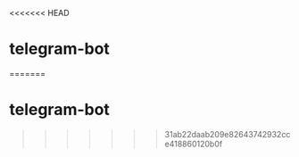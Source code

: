 <<<<<<< HEAD
# telegram-bot

=======
# telegram-bot
>>>>>>> 31ab22daab209e82643742932cce418860120b0f

